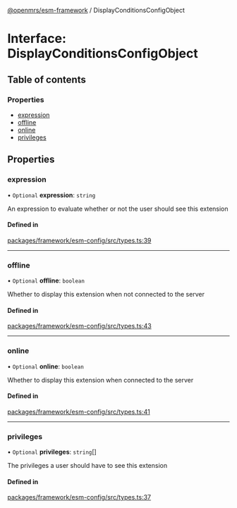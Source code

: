 [@openmrs/esm-framework](../API.md) / DisplayConditionsConfigObject

# Interface: DisplayConditionsConfigObject

## Table of contents

### Properties

- [expression](DisplayConditionsConfigObject.md#expression)
- [offline](DisplayConditionsConfigObject.md#offline)
- [online](DisplayConditionsConfigObject.md#online)
- [privileges](DisplayConditionsConfigObject.md#privileges)

## Properties

### expression

• `Optional` **expression**: `string`

An expression to evaluate whether or not the user should see this extension

#### Defined in

[packages/framework/esm-config/src/types.ts:39](https://github.com/Vishal772-pixel/openmrs-esm-core/blob/main/packages/framework/esm-config/src/types.ts#L39)

___

### offline

• `Optional` **offline**: `boolean`

Whether to display this extension when not connected to the server

#### Defined in

[packages/framework/esm-config/src/types.ts:43](https://github.com/Vishal772-pixel/openmrs-esm-core/blob/main/packages/framework/esm-config/src/types.ts#L43)

___

### online

• `Optional` **online**: `boolean`

Whether to display this extension when connected to the server

#### Defined in

[packages/framework/esm-config/src/types.ts:41](https://github.com/Vishal772-pixel/openmrs-esm-core/blob/main/packages/framework/esm-config/src/types.ts#L41)

___

### privileges

• `Optional` **privileges**: `string`[]

The privileges a user should have to see this extension

#### Defined in

[packages/framework/esm-config/src/types.ts:37](https://github.com/Vishal772-pixel/openmrs-esm-core/blob/main/packages/framework/esm-config/src/types.ts#L37)
